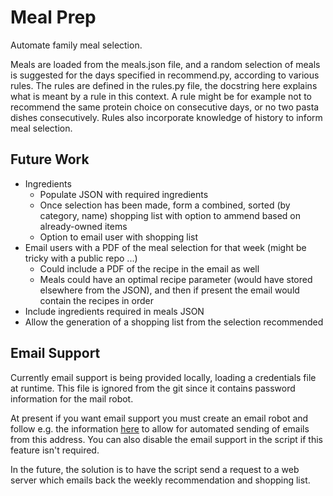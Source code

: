 # Meal Prep

Automate family meal selection.

Meals are loaded from the meals.json file, and a random selection of meals is suggested for the days specified in recommend.py, according to various rules. The rules are defined in the rules.py file, the docstring here explains what is meant by a rule in this context. A rule might be for example not to recommend the same protein choice on consecutive days, or no two pasta dishes consecutively. Rules also incorporate knowledge of history to inform meal selection.

## Future Work

* Ingredients
    - Populate JSON with required ingredients
    - Once selection has been made, form a combined, sorted (by category, name) shopping list with option to ammend based on already-owned items
    - Option to email user with shopping list 
* Email users with a PDF of the meal selection for that week (might be tricky with a public repo ...)
    - Could include a PDF of the recipe in the email as well
    - Meals could have an optimal recipe parameter (would have stored elsewhere from the JSON), and then if present the email would contain the recipes in order
* Include ingredients required in meals JSON
* Allow the generation of a shopping list from the selection recommended

## Email Support

Currently email support is being provided locally, loading a credentials file at runtime. This file is ignored from the git since it contains password information for the mail robot.

At present if you want email support you must create an email robot and follow e.g. the information [here](https://realpython.com/python-send-email/) to allow for automated sending of emails from this address. You can also disable the email support in the script if this feature isn't required. 

In the future, the solution is to have the script send a request to a web server which emails back the weekly recommendation and shopping list.
